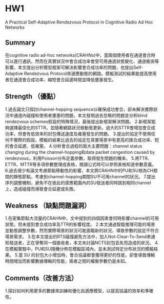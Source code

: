 # HW1
A Practical Self-Adaptive Rendezvous Protocol in Cognitive Radio Ad Hoc Networks
## Summary
在cognitive radio ad-hoc networks(CRAHNs)中，當兩個使用者在通道會合時可以進行通訊，然而在真實狀況中會合成功率會受可用通道狀態變化、通道衝突等影響。本文提出分析模型框架可解決影響會合成功率的問題，也提出Self-Adaptive Rendezvous Protocol來適應動態的網路。模擬測試的結果能提高使用者在通道會合成功率、縮短會合延遲時間並降低壅塞發生。
## Strength （優點）
1.過去論文只探討channel-hopping sequence以確保成功會合，卻未解決實際狀況中通道內碰撞和使用者壅塞的問題，本文發現過去忽略的問題並分析blind rendezvous schemes假設的特殊情況，最後提出新框架解決問題。
2.新框架能夠選擇最佳化的STTR，並隨著網路狀況做動態更新。過大的STTR會增加會合成功率，但會有低效率的封包傳送速度及雍塞發生的問題。
3.提出的協定不使用任何不實際的假設，模擬的結果比過去的協定在真實場景中有更高的匯合成功率、短的會合延遲、低雍塞。
4.分析會合過程的兩大主要問題：channel status changing during the channel-hopping和data packet congestion caused by rendezvous，利用Poisson分布定義參數，取得發生問題的機率。
5.將TTR、ETTR、MTTR等多項參數整理成表格，閱讀公式時可以參照表格知道參數意義。
6.過去很少有論文考慮節點移動性的影響，本文將CRAHN中的PU和SU視為CH期間的靜態節點，考慮到channel-hopping期間SU不可用channel的狀況。
7.提出序列調整機制，避免不在彼此的感應範圍內的SU發送者同時跳到相同channel上，造成碰撞而導致會合延遲或失敗。
## Weakness （缺點問題漏洞）
1.在密集節點大流量的CRAHN中，文中提到的四個因素會同時影響channel的可用狀態，但未提到會合成功率及TTR的影響程度。
2.本文通過智能推理可能的場景並動態調整參數，然而實際場景的狀況可能面臨新的狀況，導致參數的設定不符合場景需求。
3.在本文提出的RTS碰撞避免方法中，加入Not-Clear-To-Send來通知發送者，正在爭奪同一個接收者，本文未討論NCTS封包丟失而造成的狀況。
4.在模擬實驗中，PU和SU隨機分佈在模擬區域內，並未測試特定分布狀況的模擬結果。
5.當 SU 的封包大小增加時，會合協議都會獲得更好的性能，卻會導致傳輸時間增加而影響數據傳輸的性能，兩者之間的權衡參數仍是未知。
## Comments（改善方法）
1.探討如何利用更多的數據來訓練和優化自適應模型，以提高協議的效率和準確性。
